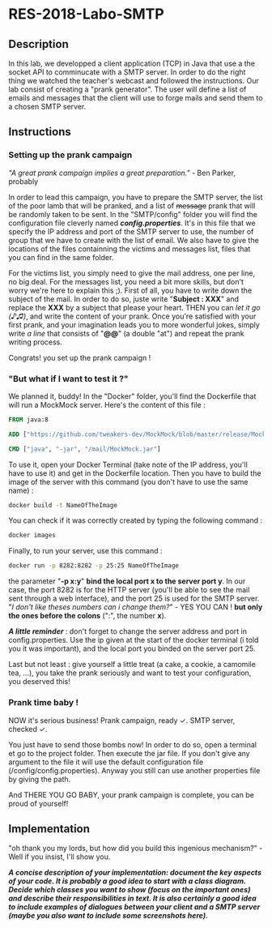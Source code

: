 # RES-2018-Labo-SMTP

## Description

In this lab, we developped a client application (TCP) in Java that use a the socket API to comminucate with a SMTP server. In order to do the right thing we watched the teacher's webcast and followed the instructions. Our lab consist of  creating a "prank generator". The user will define a list of emails and messages that the client will use to forge mails and send them to a chosen SMTP server.

## Instructions

### Setting up the prank campaign

_"A great prank campaign implies a great preparation."_ - Ben Parker, probably

In order to lead this campaign, you have to prepare the SMTP server, the list of the poor lamb that will be pranked, and a list of ~~message~~ prank that will be randomly taken to be sent. In the "SMTP/config" folder you will find the configuration file cleverly named ___config.properties___. It's in this file that we specify the IP address and port of the SMTP server to use, the number of group that we have to create with the list of email. We also have to give the locations of the files containning the victims and messages list, files that you can find in the same folder.

For the victims list, you simply need to give the mail address, one per line, no big deal. For the messages list, you need a bit more skills, but don't worry we're here to explain this ;). First of all, you have to write down the subject of the mail. In order to do so, juste write "__Subject : XXX__" and replace the __XXX__ by a subject that please your heart. THEN you can _let it go (♪♫)_, and write the content of your prank. Once you're satisfied with your first prank, and your imagination leads you to more wonderful jokes, simply write _a line_ that consists of "__@@__" (a double "at") and repeat the prank writing process. 

Congrats! you set up the prank campaign !

### "But what if I want to test it ?"

We planned it, buddy! In the "Docker" folder, you'll find the Dockerfile that will run a MockMock server. Here's the content of this file :

```Dockerfile
FROM java:8

ADD ["https://github.com/tweakers-dev/MockMock/blob/master/release/MockMock.jar?raw=true", "/mail/MockMock.jar"]

CMD ["java", "-jar", "/mail/MockMock.jar"]
```

To use it, open your Docker Terminal (take note of the IP address, you'll have to use it) and get in the Dockerfile location. Then you have to build the image of the server with this command (you don't have to use the same name) :

```cmd
docker build -t NameOfTheImage
```

You can check if it was correctly created by typing the following command :

```cmd
docker images
```

Finally, to run your server, use this command : 

```cmd
docker run -p 8282:8282 -p 25:25 NameOfTheImage
```

the parameter "__-p x:y__" __bind the local port x to the server port y__. In our case, the port 8282 is for the HTTP server (you'll be able to see the mail sent through a web interface), and the port 25 is used for the SMTP server. "_I don't like theses numbers can i change them?_" - YES YOU CAN ! __but only the ones before the colons__ (":", the number __x__).

___A little reminder___ : don't forget to change the server address and port in config.properties. Use the ip given at the start of the docker terminal (i told you it was important), and the local port you binded on the server port 25.

Last but not least : give yourself a little treat (a cake, a cookie, a camomile tea, ...), you take the prank seriously and want to test your configuration, you deserved this!

### Prank time baby !

NOW it's serious business! Prank campaign, ready ✓. SMTP server, checked ✓. 

You just have to send those bombs now! In order to do so, open a terminal et go to the project folder. Then execute the jar file. If you don't give any argument to the file it will use the default configuration file (/config/config.properties). Anyway you still can use another properties file by giving the path.

And THERE YOU GO BABY, your prank campaign is complete, you can be proud of yourself!

## Implementation

"oh thank you my lords, but how did you build this ingenious mechanism?" - Well if you insist, I'll show you.

___A concise description of your implementation: document the key aspects of your code. It is probably a good idea to start with a class diagram. Decide which classes you want to show (focus on the important ones) and describe their responsibilities in text. It is also certainly a good idea to include examples of dialogues between your client and a SMTP server (maybe you also want to include some screenshots here).___

